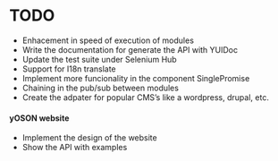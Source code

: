 TODO
====

* Enhacement in speed of execution of modules
* Write the documentation for generate the API with YUIDoc
* Update the test suite under Selenium Hub
* Support for I18n translate
* Implement more funcionality in the component SinglePromise
* Chaining in the pub/sub between modules
* Create the adpater for popular CMS’s like a wordpress, drupal, etc.

#### yOSON website

* Implement the design of the website
* Show the API with examples

